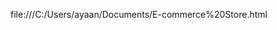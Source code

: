 file:///C:/Users/ayaan/Documents/E-commerce%20Store.html
<!---
Ayn12345/Ayn12345 is a ✨ special ✨ repository because its `README.md` (this file) appears on your GitHub profile.
You can click the Preview link to take a look at your changes.
--->
